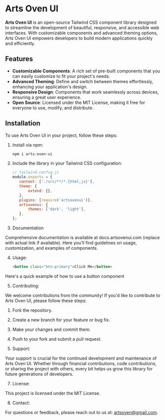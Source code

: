 # Arts Oven UI

**Arts Oven UI** is an open-source Tailwind CSS component library designed to streamline the development of beautiful, responsive, and accessible web interfaces. With customizable components and advanced theming options, Arts Oven UI empowers developers to build modern applications quickly and efficiently.

## Features

- **Customizable Components**: A rich set of pre-built components that you can easily customize to fit your project's needs.
- **Advanced Theming**: Define and switch between themes effortlessly, enhancing your application's design.
- **Responsive Design**: Components that work seamlessly across devices, ensuring a great user experience.
- **Open Source**: Licensed under the MIT License, making it free for everyone to use, modify, and distribute.

## Installation

To use Arts Oven UI in your project, follow these steps:

1. Install via npm:

   ```bash
   npm i arts-oven-ui

2. Include the library in your Tailwind CSS configuration:

   ````javascript
   // tailwind.config.js
   module.exports = {
      content: ['./src/**/*.{html,js}'],
      theme: {
          extend: {},
      },
      plugins: [require('artsovenui')],
      artsovenui: {
          themes: ['dark', 'light'],
      },
   };
   
3. Documentation

Comprehensive documentation is available at docs.artsovenui.com (replace with actual link if available). Here you’ll find guidelines on usage, customization, and examples of components.

4. Usage:

   ````html
   <button class="btn-primary">Click Me</button>

Here's a quick example of how to use a button component

5. Contributing:

We welcome contributions from the community! If you'd like to contribute to Arts Oven UI, please follow these steps:

1. Fork the repository.
2. Create a new branch for your feature or bug fix.
3. Make your changes and commit them.
4. Push to your fork and submit a pull request.

6. Support:

Your support is crucial for the continued development and maintenance of Arts Oven UI. Whether through financial contributions, code contributions, or sharing the project with others, every bit helps us grow this library for future generations of developers.

7. License:

This project is licensed under the MIT License.

8. Contact:

For questions or feedback, please reach out to us at: artsoven@gmail.com.


